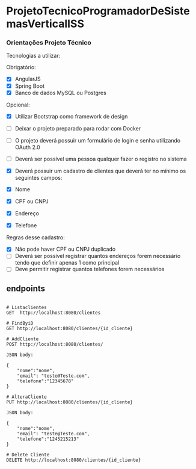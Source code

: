 # ProjetoTecnicoProgramadorDeSistemasVerticalISS

### Orientações Projeto Técnico

Tecnologias a utilizar:

Obrigatório:
- [X] AngularJS
- [X] Spring Boot
- [X] Banco de dados MySQL ou Postgres

Opcional:

- [X] Utilizar Bootstrap como framework de design
- [ ] Deixar o projeto preparado para rodar com Docker

- [ ]  O projeto deverá possuir um formulário de login e senha utilizando OAuth 2.0

- [ ] Deverá ser possível uma pessoa qualquer fazer o registro no sistema

- [X] Deverá possuir um cadastro de clientes que deverá ter no mínimo os seguintes campos:
- [X] Nome
- [X] CPF ou CNPJ
- [X] Endereço
- [X] Telefone

Regras desse cadastro:
- [X] Não pode haver CPF ou CNPJ duplicado
- [ ] Deverá ser possível registrar quantos endereços forem necessário tendo que definir apenas 1 como principal
- [ ] Deve permitir registrar quantos telefones forem necessários

## endpoints

```

# Listaclientes
GET  http://localhost:8080/clientes

# FindByiD
GET http://localhost:8080/clientes/{id_cliente}

# AddCliente
POST http://localhost:8080/clientes/

JSON body:

{
	"nome":"nome",
	"email": "teste@Teste.com",
	"telefone":"12345678"
}

# AlteraCliente
PUT http://localhost:8080/clientes/{id_cliente}

JSON body:

{
	"nome":"nome",
	"email": "teste@Teste.com",
	"telefone":"1245215213"
}

# Delete Cliente
DELETE http://localhost:8080/clientes/{id_cliente}
